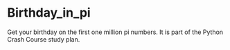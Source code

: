 # Birthday_in_pi
 Get your birthday on the first one million pi numbers. It is part of the Python Crash Course study plan.

